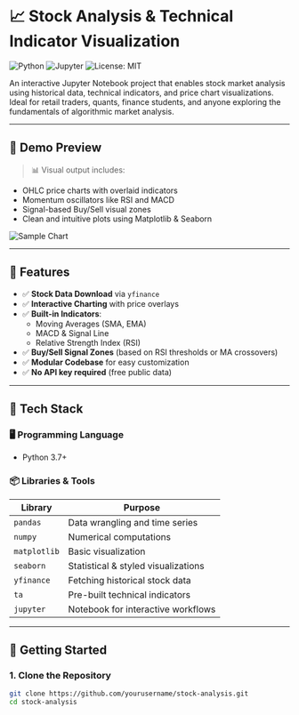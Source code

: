 # 📈 Stock Analysis & Technical Indicator Visualization

![Python](https://img.shields.io/badge/Python-3.7+-blue.svg)
![Jupyter](https://img.shields.io/badge/Notebook-Jupyter-orange)
![License: MIT](https://img.shields.io/badge/License-MIT-yellow.svg)

An interactive Jupyter Notebook project that enables stock market analysis using historical data, technical indicators, and price chart visualizations. Ideal for retail traders, quants, finance students, and anyone exploring the fundamentals of algorithmic market analysis.

---

## 🌟 Demo Preview

> 📊 Visual output includes:
- OHLC price charts with overlaid indicators  
- Momentum oscillators like RSI and MACD  
- Signal-based Buy/Sell visual zones  
- Clean and intuitive plots using Matplotlib & Seaborn

![Sample Chart](https://user-images.githubusercontent.com/placeholder/stock_chart_example.png) <!-- Replace with real image URL -->

---

## 📌 Features

- ✅ **Stock Data Download** via `yfinance`
- ✅ **Interactive Charting** with price overlays
- ✅ **Built-in Indicators**: 
  - Moving Averages (SMA, EMA)
  - MACD & Signal Line
  - Relative Strength Index (RSI)
- ✅ **Buy/Sell Signal Zones** (based on RSI thresholds or MA crossovers)
- ✅ **Modular Codebase** for easy customization
- ✅ **No API key required** (free public data)

---

## 🧰 Tech Stack

### 🖥️ Programming Language
- Python 3.7+

### 📦 Libraries & Tools
| Library       | Purpose                             |
|---------------|-------------------------------------|
| `pandas`      | Data wrangling and time series      |
| `numpy`       | Numerical computations              |
| `matplotlib`  | Basic visualization                 |
| `seaborn`     | Statistical & styled visualizations |
| `yfinance`    | Fetching historical stock data      |
| `ta`          | Pre-built technical indicators      |
| `jupyter`     | Notebook for interactive workflows  |

---

## 🚀 Getting Started

### 1. Clone the Repository

```bash
git clone https://github.com/yourusername/stock-analysis.git
cd stock-analysis
